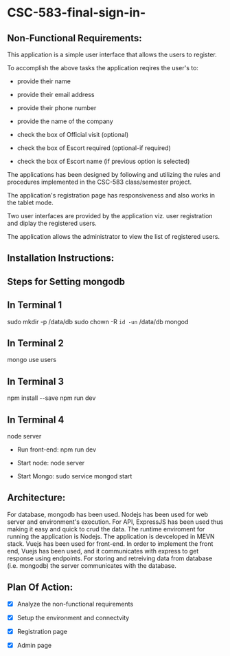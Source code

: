# CSC-583-final-sign-in-

## Non-Functional Requirements:

This application is a simple user interface that allows the users to register.

To accomplish the above tasks the application reqires the user's to:

* provide their name

* provide their email address

* provide their phone number

* provide the name of the company

* check the box of Official visit (optional)

* check the box of Escort required (optional-if required)

* check the box of Escort name (if previous option is selected)

The applications has been designed by following and utilizing the rules and procedures implemented in the CSC-583 class/semester project.

The application's registration page has responsiveness and also works in the tablet mode.

Two user interfaces are provided by the application viz. user registration and diplay the registered users.

The application allows the administrator to view the list of registered users.

## Installation Instructions:

## Steps for Setting mongodb

## In Terminal 1

sudo mkdir -p /data/db
sudo chown -R `id -un` /data/db
mongod

## In Terminal 2
mongo
use users

## In Terminal 3
npm install --save
npm run dev


## In Terminal 4
node server

* Run front-end: npm run dev

* Start node: node server

* Start Mongo: sudo service mongod start

## Architecture:
For database, mongodb has been used. Nodejs has been used for web server and environment's execution. For API, ExpressJS has been used thus making it easy and quick to crud the data.
The runtime enviroment for running the application is Nodejs.
The application is devceloped in MEVN stack. Vuejs has been used for front-end.
In order to implement the front end, Vuejs has been used, and it communicates with express to get response using endpoints. For storing and retreiving data from database (i.e. mongodb) the server communicates with the database.


## Plan Of Action:
- [x] Analyze the non-functional requirements
- [x] Setup the environment and connectvity
- [x] Registration page
- [x] Admin page



